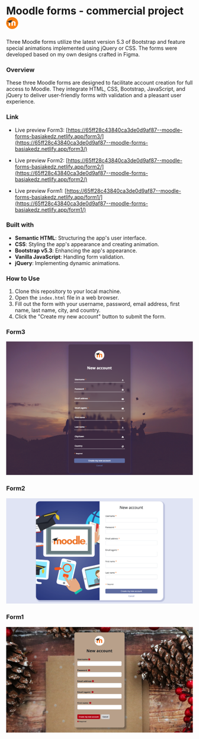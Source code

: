 # Moodle forms - commercial project ![Moodle Form icon](/logo-32x32.png)

Three Moodle forms utilize the latest version 5.3 of Bootstrap and feature special animations implemented using jQuery or CSS. The forms were developed based on my own designs crafted in Figma.

### Overview

These three Moodle forms are designed to facilitate account creation for full access to Moodle. They integrate HTML, CSS, Bootstrap, JavaScript, and jQuery to deliver user-friendly forms with validation and a pleasant user experience.

### Link

- Live preview Form3: [https://65ff28c43840ca3de0d9af87--moodle-forms-basiakedz.netlify.app/form3/](https://65ff28c43840ca3de0d9af87--moodle-forms-basiakedz.netlify.app/form3/)

- Live preview Form2: [https://65ff28c43840ca3de0d9af87--moodle-forms-basiakedz.netlify.app/form2/](https://65ff28c43840ca3de0d9af87--moodle-forms-basiakedz.netlify.app/form2/)

- Live preview Form1: [https://65ff28c43840ca3de0d9af87--moodle-forms-basiakedz.netlify.app/form1/](https://65ff28c43840ca3de0d9af87--moodle-forms-basiakedz.netlify.app/form1/)

### Built with

- **Semantic HTML**: Structuring the app's user interface.
- **CSS**: Styling the app's appearance and creating animation.
- **Bootstrap v5.3**: Enhancing the app's appearance.
- **Vanilla JavaScript**: Handling form validation.
- **jQuery**: Implementing dynamic animations.

### How to Use

1. Clone this repository to your local machine.
2. Open the `index.html` file in a web browser.
3. Fill out the form with your username, password, email address, first name, last name, city, and country.
4. Click the "Create my new account" button to submit the form.

### Form3

![Form3 Screenshot](./form3/img/screenshot_form3.png)

### Form2

![Form2 Screenshot](./form2/img/screenshot_form2.png)

### Form1

![Form1 Screenshot](./form1/img/screenshot_form1.png)
